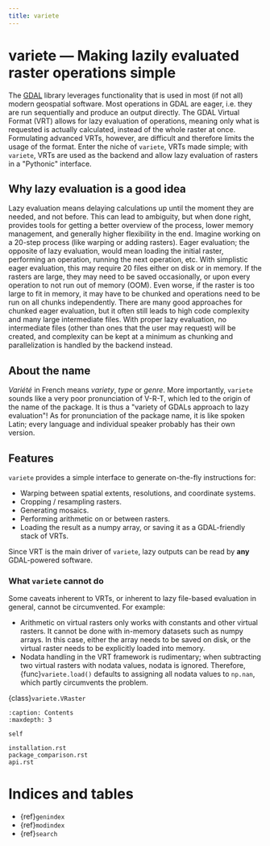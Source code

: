 ```yaml
---
title: variete
---
```


# variete — Making lazily evaluated raster operations simple
The [GDAL](https://gdal.org) library leverages functionality that is used in most (if not all) modern geospatial software.
Most operations in GDAL are eager, i.e. they are run sequentially and produce an output directly.
The GDAL Virtual Format (VRT) allows for lazy evaluation of operations, meaning only what is requested is actually calculated, instead of the whole raster at once.
Formulating advanced VRTs, however, are difficult and therefore limits the usage of the format.
Enter the niche of `variete`, VRTs made simple; with `variete`, VRTs are used as the backend and allow lazy evaluation of rasters in a "Pythonic" interface.

## Why lazy evaluation is a good idea
Lazy evaluation means delaying calculations up until the moment they are needed, and not before.
This can lead to ambiguity, but when done right, provides tools for getting a better overview of the process, lower memory management, and generally higher flexibility in the end.
Imagine working on a 20-step process (like warping or adding rasters).
Eager evaluation; the opposite of lazy evaluation, would mean loading the initial raster, performing an operation, running the next operation, etc.
With simplistic eager evaluation, this may require 20 files either on disk or in memory.
If the rasters are large, they may need to be saved occasionally, or upon every operation to not run out of memory (OOM).
Even worse, if the raster is too large to fit in memory, it may have to be chunked and operations need to be run on all chunks independently.
There are many good approaches for chunked eager evaluation, but it often still leads to high code complexity and many large intermediate files.
With proper lazy evaluation, no intermediate files (other than ones that the user may request) will be created, and complexity can be kept at a minimum as chunking and parallelization is handled by the backend instead.

## About the name
*Variété* in French means *variety*, *type* or *genre*.
More importantly, `variete` sounds like a very poor pronunciation of V-R-T, which led to the origin of the name of the package.
It is thus a "variety of GDALs approach to lazy evaluation"!
As for pronunciation of the package name, it is like spoken Latin; every language and individual speaker probably has their own version.

## Features
`variete` provides a simple interface to generate on-the-fly instructions for:

- Warping between spatial extents, resolutions, and coordinate systems.
- Cropping / resampling rasters.
- Generating mosaics.
- Performing arithmetic on or between rasters.
- Loading the result as a numpy array, or saving it as a GDAL-friendly stack of VRTs.

Since VRT is the main driver of `variete`, lazy outputs can be read by **any** GDAL-powered software.

### What `variete` **cannot** do
Some caveats inherent to VRTs, or inherent to lazy file-based evaluation in general, cannot be circumvented.
For example:

  - Arithmetic on virtual rasters only works with constants and other virtual rasters. It cannot be done with in-memory datasets such as numpy arrays. In this case, either the array needs to be saved on disk, or the virtual raster needs to be explicitly loaded into memory.
  - Nodata handling in the VRT framework is rudimentary; when subtracting two virtual rasters with nodata values, nodata is ignored. Therefore, {func}`variete.load()` defaults to assigning all nodata values to `np.nan`, which partly circumvents the problem.

{class}`variete.VRaster`

```{toctree}
:caption: Contents
:maxdepth: 3

self

installation.rst
package_comparison.rst
api.rst
```


# Indices and tables

- {ref}`genindex`
- {ref}`modindex`
- {ref}`search`
